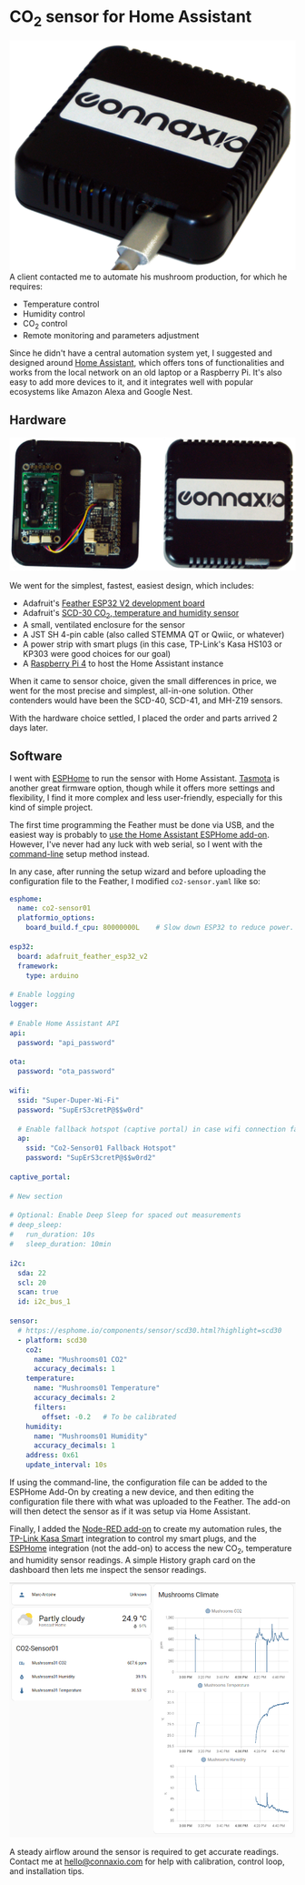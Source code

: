 # CO<sub>2</sub> sensor for Home Assistant

![](sensor_45-1.jpg)
A client contacted me to automate his mushroom production, for which he requires:

- Temperature control
- Humidity control
- CO<sub>2</sub> control
- Remote monitoring and parameters adjustment

Since he didn't have a central automation system yet, I suggested and designed around [Home Assistant](https://www.home-assistant.io/), which offers tons of functionalities and works from the local network on an old laptop or a Raspberry Pi. It's also easy to add more devices to it, and it integrates well with popular ecosystems like Amazon Alexa and Google Nest.

## Hardware
![](sensor_parts-1.jpg)

We went for the simplest, fastest, easiest design, which includes:
- Adafruit's [Feather ESP32 V2 development board](https://learn.adafruit.com/adafruit-esp32-feather-v2)
- Adafruit's [SCD-30 CO<sub>2</sub>, temperature and humidity sensor](https://learn.adafruit.com/adafruit-scd30)
- A small, ventilated enclosure for the sensor
- A JST SH 4-pin cable (also called STEMMA QT or Qwiic, or whatever)
- A power strip with smart plugs (in this case, TP-Link's Kasa HS103 or KP303 were good choices for our goal)
- A [Raspberry Pi 4](https://www.raspberrypi.com/) to host the Home Assistant instance

When it came to sensor choice, given the small differences in price, we went for the most precise and simplest, all-in-one solution. Other contenders would have been the SCD-40, SCD-41, and MH-Z19 sensors.

With the hardware choice settled, I placed the order and parts arrived 2 days later.

## Software
I went with [ESPHome](https://esphome.io/) to run the sensor with Home Assistant. [Tasmota](https://tasmota.github.io) is another great firmware option, though while it offers more settings and flexibility, I find it more complex and less user-friendly, especially for this kind of simple project.

The first time programming the Feather must be done via USB, and the easiest way is probably to [use the Home Assistant ESPHome add-on](https://esphome.io/guides/getting_started_hassio.html). However, I've never had any luck with web serial, so I went with the [command-line](https://esphome.io/guides/getting_started_command_line) setup method instead.

In any case, after running the setup wizard and before uploading the configuration file to the Feather, I modified `co2-sensor.yaml` like so:

``` yaml
esphome:
  name: co2-sensor01
  platformio_options:
    board_build.f_cpu: 80000000L    # Slow down ESP32 to reduce power.

esp32:
  board: adafruit_feather_esp32_v2
  framework:
    type: arduino

# Enable logging
logger:

# Enable Home Assistant API
api:
  password: "api_password"

ota:
  password: "ota_password"

wifi:
  ssid: "Super-Duper-Wi-Fi"
  password: "SupErS3cretP@$$w0rd"

  # Enable fallback hotspot (captive portal) in case wifi connection fails
  ap:
    ssid: "Co2-Sensor01 Fallback Hotspot"
    password: "SupErS3cretP@$$w0rd2"

captive_portal:

# New section

# Optional: Enable Deep Sleep for spaced out measurements
# deep_sleep:
#   run_duration: 10s
#   sleep_duration: 10min

i2c:
  sda: 22
  scl: 20
  scan: true
  id: i2c_bus_1

sensor:
  # https://esphome.io/components/sensor/scd30.html?highlight=scd30
  - platform: scd30
    co2:
      name: "Mushrooms01 CO2"
      accuracy_decimals: 1
    temperature:
      name: "Mushrooms01 Temperature"
      accuracy_decimals: 2
      filters:
        offset: -0.2   # To be calibrated
    humidity:
      name: "Mushrooms01 Humidity"
      accuracy_decimals: 1
    address: 0x61
    update_interval: 10s
```

If using the command-line, the configuration file can be added to the ESPHome Add-On by creating a new device, and then editing the configuration file there with what was uploaded to the Feather. The add-on will then detect the sensor as if it was setup via Home Assistant.

Finally, I added the [Node-RED add-on](https://community.home-assistant.io/t/home-assistant-community-add-on-node-red/55023) to create my automation rules, the [TP-Link Kasa Smart](https://www.home-assistant.io/integrations/tplink/) integration to control my smart plugs, and the [ESPHome](https://www.home-assistant.io/integrations/esphome/) integration (not the add-on) to access the new CO<sub>2</sub>, temperature and humidity sensor readings. A simple History graph card on the dashboard then lets me inspect the sensor readings.

![](dashboard.png)

A steady airflow around the sensor is required to get accurate readings. Contact me at hello@connaxio.com for help with calibration, control loop, and installation tips.

